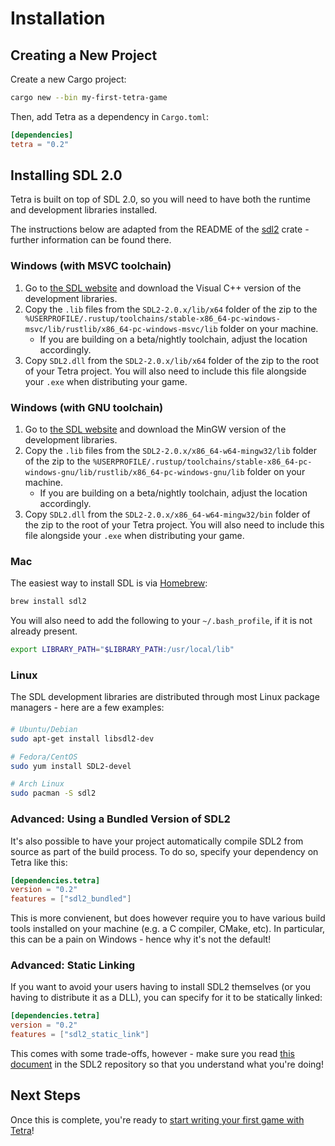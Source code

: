 # Installation

## Creating a New Project

Create a new Cargo project:

```bash
cargo new --bin my-first-tetra-game
```

Then, add Tetra as a dependency in `Cargo.toml`:

```toml
[dependencies]
tetra = "0.2"
```

## Installing SDL 2.0

Tetra is built on top of SDL 2.0, so you will need to have both the runtime and development libraries installed.

The instructions below are adapted from the README of the [sdl2](https://github.com/Rust-SDL2/rust-sdl2) crate - further information can be found there.

### Windows (with MSVC toolchain)

1. Go to [the SDL website](https://www.libsdl.org/download-2.0.php) and download the Visual C++ version of the development libraries.
1. Copy the `.lib` files from the `SDL2-2.0.x/lib/x64` folder of the zip to the `%USERPROFILE/.rustup/toolchains/stable-x86_64-pc-windows-msvc/lib/rustlib/x86_64-pc-windows-msvc/lib` folder on your machine.
    * If you are building on a beta/nightly toolchain, adjust the location accordingly.
1. Copy `SDL2.dll` from the `SDL2-2.0.x/lib/x64` folder of the zip to the root of your Tetra project. You will also need to include this file alongside your `.exe` when distributing your game.

### Windows (with GNU toolchain)

1. Go to [the SDL website](https://www.libsdl.org/download-2.0.php) and download the MinGW version of the development libraries.
1. Copy the `.lib` files from the `SDL2-2.0.x/x86_64-w64-mingw32/lib` folder of the zip to the `%USERPROFILE/.rustup/toolchains/stable-x86_64-pc-windows-gnu/lib/rustlib/x86_64-pc-windows-gnu/lib` folder on your machine.
    * If you are building on a beta/nightly toolchain, adjust the location accordingly.
1. Copy `SDL2.dll` from the `SDL2-2.0.x/x86_64-w64-mingw32/bin` folder of the zip to the root of your Tetra project. You will also need to include this file alongside your `.exe` when distributing your game.

### Mac

The easiest way to install SDL is via [Homebrew](http://brew.sh/):

```bash
brew install sdl2
```

You will also need to add the following to your `~/.bash_profile`, if it is not already present.

```bash
export LIBRARY_PATH="$LIBRARY_PATH:/usr/local/lib"
```

### Linux

The SDL development libraries are distributed through most Linux package managers - here are a few examples:

#### 

```bash
# Ubuntu/Debian
sudo apt-get install libsdl2-dev

# Fedora/CentOS
sudo yum install SDL2-devel

# Arch Linux
sudo pacman -S sdl2
```

### Advanced: Using a Bundled Version of SDL2

It's also possible to have your project automatically compile SDL2 from source as part of the build process. To do so, specify your dependency on Tetra like this:

```toml
[dependencies.tetra]
version = "0.2"
features = ["sdl2_bundled"]
```

This is more convienent, but does however require you to have various build tools installed on your machine (e.g. a C compiler, CMake, etc). In particular, this can be a pain on Windows - hence why it's not the default!

### Advanced: Static Linking

If you want to avoid your users having to install SDL2 themselves (or you having to distribute it as a DLL), you can specify for it to be statically linked:

```toml
[dependencies.tetra]
version = "0.2"
features = ["sdl2_static_link"]
```

This comes with some trade-offs, however - make sure you read [this document](https://hg.libsdl.org/SDL/file/default/docs/README-dynapi.md) in the SDL2 repository so that you understand what you're doing!

## Next Steps

Once this is complete, you're ready to [start writing your first game with Tetra](/docs/getting-started)!
